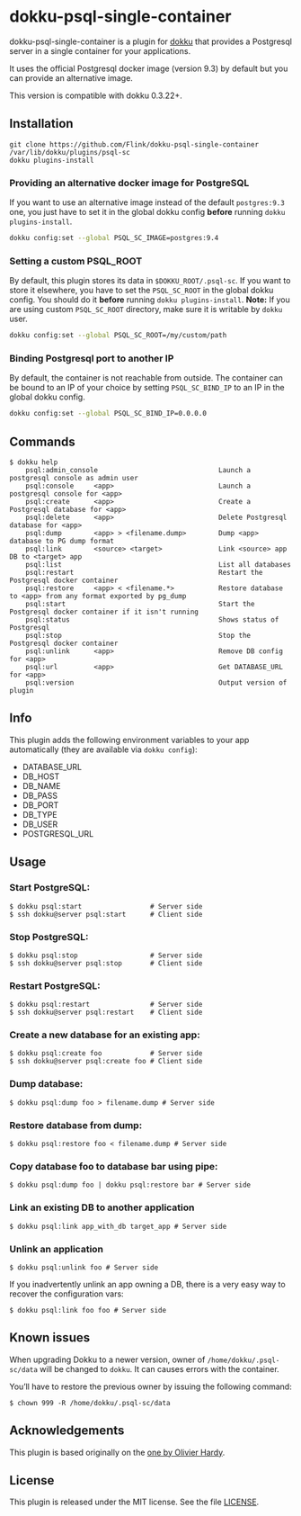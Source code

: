 # dokku-psql-single-container

dokku-psql-single-container is a plugin for [dokku][dokku] that provides a Postgresql server in a single container for your applications.

It uses the official Postgresql docker image (version 9.3) by default but you can provide an alternative image.

This version is compatible with dokku 0.3.22+.

## Installation

```
git clone https://github.com/Flink/dokku-psql-single-container /var/lib/dokku/plugins/psql-sc
dokku plugins-install
```

### Providing an alternative docker image for PostgreSQL

If you want to use an alternative image instead of the default `postgres:9.3`
one, you just have to set it in the global dokku config **before**
running `dokku plugins-install`.

```bash
dokku config:set --global PSQL_SC_IMAGE=postgres:9.4
```

### Setting a custom PSQL_ROOT

By default, this plugin stores its data in `$DOKKU_ROOT/.psql-sc`. If you want
to store it elsewhere, you have to set the `PSQL_SC_ROOT` in the global dokku
config. You should do it **before** running `dokku plugins-install`. **Note:** 
If you are using custom `PSQL_SC_ROOT` directory, make sure it is writable by 
`dokku` user.

```bash
dokku config:set --global PSQL_SC_ROOT=/my/custom/path
```

### Binding Postgresql port to another IP

By default, the container is not reachable from outside. The container can be
bound to an IP of your choice by setting `PSQL_SC_BIND_IP` to an IP in the
global dokku config.

```bash
dokku config:set --global PSQL_SC_BIND_IP=0.0.0.0
```

## Commands
```
$ dokku help
    psql:admin_console                              Launch a postgresql console as admin user
    psql:console     <app>                          Launch a postgresql console for <app>
    psql:create      <app>                          Create a Postgresql database for <app>
    psql:delete      <app>                          Delete Postgresql database for <app>
    psql:dump        <app> > <filename.dump>        Dump <app> database to PG dump format
    psql:link        <source> <target>              Link <source> app DB to <target> app
    psql:list                                       List all databases
    psql:restart                                    Restart the Postgresql docker container
    psql:restore     <app> < <filename.*>           Restore database to <app> from any format exported by pg_dump
    psql:start                                      Start the Postgresql docker container if it isn't running
    psql:status                                     Shows status of Postgresql
    psql:stop                                       Stop the Postgresql docker container
    psql:unlink      <app>                          Remove DB config for <app>
    psql:url         <app>                          Get DATABASE_URL for <app>
    psql:version                                    Output version of plugin
```

## Info
This plugin adds the following environment variables to your app automatically (they are available via `dokku config`):

* DATABASE\_URL
* DB\_HOST
* DB\_NAME
* DB\_PASS
* DB\_PORT
* DB\_TYPE
* DB\_USER
* POSTGRESQL\_URL

## Usage

### Start PostgreSQL:
```
$ dokku psql:start                 # Server side
$ ssh dokku@server psql:start      # Client side
```

### Stop PostgreSQL:
```
$ dokku psql:stop                  # Server side
$ ssh dokku@server psql:stop       # Client side
```

### Restart PostgreSQL:
```
$ dokku psql:restart               # Server side
$ ssh dokku@server psql:restart    # Client side
```

### Create a new database for an existing app:
```
$ dokku psql:create foo            # Server side
$ ssh dokku@server psql:create foo # Client side
```

### Dump database:
```
$ dokku psql:dump foo > filename.dump # Server side
```

### Restore database from dump:
```
$ dokku psql:restore foo < filename.dump # Server side
```

### Copy database foo to database bar using pipe:
```
$ dokku psql:dump foo | dokku psql:restore bar # Server side
```

### Link an existing DB to another application
```
$ dokku psql:link app_with_db target_app # Server side
```

### Unlink an application
```
$ dokku psql:unlink foo # Server side
```

If you inadvertently unlink an app owning a DB, there is a very easy way to
recover the configuration vars:

```
$ dokku psql:link foo foo # Server side
```

## Known issues

When upgrading Dokku to a newer version, owner of `/home/dokku/.psql-sc/data` will be changed to `dokku`. It can causes errors with the container.

You’ll have to restore the previous owner by issuing the following command:
```
$ chown 999 -R /home/dokku/.psql-sc/data
```

## Acknowledgements

This plugin is based originally on the [one by Olivier Hardy](https://github.com/ohardy/dokku-psql).

## License

This plugin is released under the MIT license. See the file [LICENSE](LICENSE).

[dokku]: https://github.com/progrium/dokku
